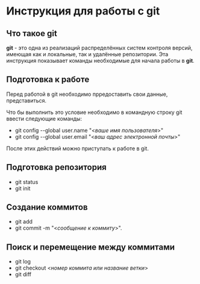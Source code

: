 # Инструкция для работы с git

## Что такое git

__git__ - это одна из реализаций распределённых систем контроля версий, имеющая как и локальные, так и удалённые репозитории. Эта инструкция показывает команды необходимые для начала работы в __git__.

## Подготовка к работе 

Перед работой в git необходимо прредоставить свои данные, представиться. 

Что бы выполнить это условие необходимо в командную строку git ввести следующие команды:
* git config --global user.name "<*ваше имя пользователя*>"
* git config --global user.email "<*ваш адрес электронной почты*>"

После этих действий можно приступать к работе в git.

## Подготовка репозитория

* git status
* git init

## Создание коммитов

* git add
* git commit -m "<*сообщение к коммиту*>".

## Поиск и перемещение между коммитами

* git log
* git checkout <*номер коммита или название ветки*>
* git diff 

